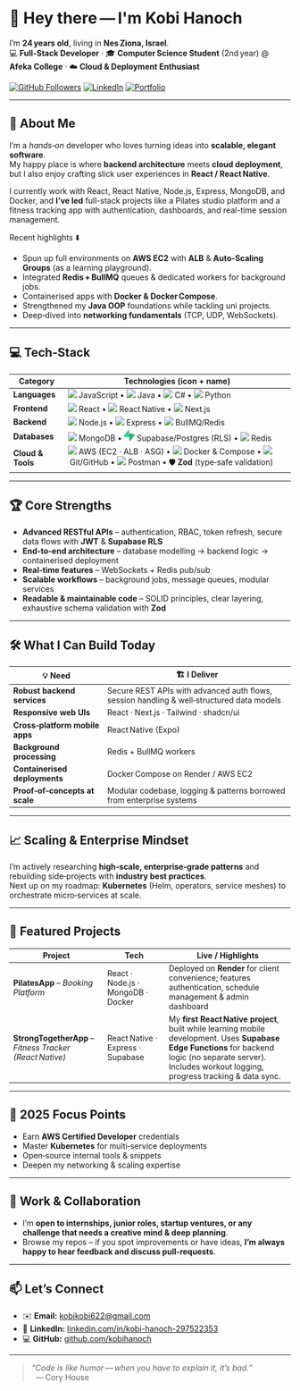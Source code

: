 <!-- README.md – place this in the root of your GitHub profile -->

# 👋 Hey there — I'm **Kobi Hanoch**

I’m **24 years old**, living in **Nes Ziona, Israel**.  
💻 **Full‑Stack Developer** · 🎓 **Computer Science Student** (2nd year) @ **Afeka College** · ☁️ **Cloud & Deployment Enthusiast**


[![GitHub Followers](https://img.shields.io/github/followers/kobihanoch?label=Followers&style=social)](https://github.com/kobihanoch)
[![LinkedIn](https://img.shields.io/badge/LinkedIn-Connect-blue?logo=linkedin)](https://www.linkedin.com/in/kobi-hanoch-297522353/)
[![Portfolio](https://img.shields.io/badge/GitHub-Portfolio-black?logo=github)](https://github.com/kobihanoch)

---

## 🚀 About Me
I’m a *hands‑on* developer who loves turning ideas into **scalable, elegant software**.  
My happy place is where **backend architecture** meets **cloud deployment**, but I also enjoy crafting slick user experiences in **React / React Native**.

I currently work with React, React Native, Node.js, Express, MongoDB, and Docker, and **I’ve led** full-stack projects like a Pilates studio platform and a fitness tracking app with authentication, dashboards, and real-time session management.

Recent highlights ⬇️
- Spun up full environments on **AWS EC2** with **ALB** & **Auto‑Scaling Groups** (as a learning playground).  
- Integrated **Redis + BullMQ** queues & dedicated workers for background jobs.  
- Containerised apps with **Docker & Docker Compose**.  
- Strengthened my **Java OOP** foundations while tackling uni projects.  
- Deep‑dived into **networking fundamentals** (TCP, UDP, WebSockets).

---

## 💻 Tech‑Stack
| **Category** | **Technologies (icon + name)** |
| --- | --- |
| **Languages** | <img src="https://cdn.jsdelivr.net/gh/devicons/devicon/icons/javascript/javascript-original.svg" height="20"/> JavaScript • <img src="https://cdn.jsdelivr.net/gh/devicons/devicon/icons/java/java-original.svg" height="20"/> Java • <img src="https://cdn.jsdelivr.net/gh/devicons/devicon/icons/csharp/csharp-original.svg" height="20"/> C# • <img src="https://cdn.jsdelivr.net/gh/devicons/devicon/icons/python/python-original.svg" height="20"/> Python |
| **Frontend** | <img src="https://cdn.jsdelivr.net/gh/devicons/devicon/icons/react/react-original.svg" height="20"/> React • <img src="https://cdn.jsdelivr.net/gh/devicons/devicon/icons/react/react-original.svg" height="20"/> React Native • <img src="https://cdn.jsdelivr.net/gh/devicons/devicon/icons/nextjs/nextjs-original.svg" height="20"/> Next.js |
| **Backend** | <img src="https://cdn.jsdelivr.net/gh/devicons/devicon/icons/nodejs/nodejs-original.svg" height="20"/> Node.js • <img src="https://cdn.jsdelivr.net/gh/devicons/devicon/icons/express/express-original.svg" height="20"/> Express • <img src="https://cdn.jsdelivr.net/gh/devicons/devicon/icons/redis/redis-original.svg" height="20"/> BullMQ/Redis |
| **Databases** | <img src="https://cdn.jsdelivr.net/gh/devicons/devicon/icons/mongodb/mongodb-original.svg" height="20"/> MongoDB • <img src="https://raw.githubusercontent.com/supabase/supabase/master/packages/common/assets/images/supabase-logo-icon.svg" height="20"/> Supabase/Postgres (RLS) • <img src="https://cdn.jsdelivr.net/gh/devicons/devicon/icons/redis/redis-original.svg" height="20"/> Redis |
| **Cloud & Tools** | <img src="https://cdn.jsdelivr.net/npm/simple-icons@v9/icons/amazonaws.svg" height="20"/> AWS (EC2 · ALB · ASG) • <img src="https://cdn.jsdelivr.net/gh/devicons/devicon/icons/docker/docker-original.svg" height="20"/> Docker & Compose • <img src="https://cdn.jsdelivr.net/gh/devicons/devicon/icons/git/git-original.svg" height="20"/> Git/GitHub • <img src="https://cdn.jsdelivr.net/gh/devicons/devicon/icons/postman/postman-original.svg" height="20"/> Postman • 🛡 **Zod** (type‑safe validation) |

---

## 🏆 Core Strengths
- **Advanced RESTful APIs** – authentication, RBAC, token refresh, secure data flows with **JWT** & **Supabase RLS**  
- **End‑to‑end architecture** – database modelling → backend logic → containerised deployment  
- **Real‑time features** – WebSockets + Redis pub/sub  
- **Scalable workflows** – background jobs, message queues, modular services  
- **Readable & maintainable code** – SOLID principles, clear layering, exhaustive schema validation with **Zod**  

---

## 🛠️ What I Can Build Today
| 💡 Need | 🏗️ I Deliver |
| --- | --- |
| **Robust backend services** | Secure REST APIs with advanced auth flows, session handling & well‑structured data models |
| **Responsive web UIs** | React · Next.js · Tailwind · shadcn/ui |
| **Cross‑platform mobile apps** | React Native (Expo) |
| **Background processing** | Redis + BullMQ workers |
| **Containerised deployments** | Docker Compose on Render / AWS EC2 |
| **Proof‑of‑concepts at scale** | Modular codebase, logging & patterns borrowed from enterprise systems |

---

## 📈 Scaling & Enterprise Mindset
I’m actively researching **high‑scale, enterprise‑grade patterns** and rebuilding side‑projects with **industry best practices**.  
Next up on my roadmap: **Kubernetes** (Helm, operators, service meshes) to orchestrate micro‑services at scale.

---

## 🌟 Featured Projects

| Project | Tech | Live / Highlights |
| --- | --- | --- |
| **PilatesApp** – *Booking Platform* | React · Node.js · MongoDB · Docker | Deployed on **Render** for client convenience; features authentication, schedule management & admin dashboard |
| **StrongTogetherApp** – *Fitness Tracker (React Native)* | React Native · Express · Supabase | My **first React Native project**, built while learning mobile development. Uses **Supabase Edge Functions** for backend logic (no separate server). Includes workout logging, progress tracking & data sync. |

---

## 🎯 2025 Focus Points
- Earn **AWS Certified Developer** credentials  
- Master **Kubernetes** for multi‑service deployments  
- Open‑source internal tools & snippets  
- Deepen my networking & scaling expertise  

---

## 🤝 Work & Collaboration
- I’m **open to internships, junior roles, startup ventures, or any challenge that needs a creative mind & deep planning**.  
- Browse my repos – if you spot improvements or have ideas, **I’m always happy to hear feedback and discuss pull‑requests**.

---

## 📫 Let’s Connect
- ✉️ **Email:** [kobikobi622@gmail.com](mailto:kobikobi622@gmail.com)  
- 💼 **LinkedIn:** [linkedin.com/in/kobi-hanoch-297522353](https://www.linkedin.com/in/kobi-hanoch-297522353/)  
- 💻 **GitHub:** [github.com/kobihanoch](https://github.com/kobihanoch)

---

> *“Code is like humor — when you have to explain it, it’s bad.”*  
> &nbsp;&nbsp;— Cory House
